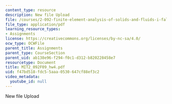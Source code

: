 ```yaml
---
content_type: resource
description: New file Upload
file: /courses/2-092-finite-element-analysis-of-solids-and-fluids-i-fall-2009/f47bd518fdc55aaa0530647cf88ef3c2_MIT2_092F09_hw4.pdf
file_type: application/pdf
learning_resource_types:
- Assignments
license: https://creativecommons.org/licenses/by-nc-sa/4.0/
ocw_type: OCWFile
parent_title: Assignments
parent_type: CourseSection
parent_uid: ab138e96-f294-f0c1-d312-b820228458e7
resourcetype: Document
title: MIT2_092F09_hw4.pdf
uid: f47bd518-fdc5-5aaa-0530-647cf88ef3c2
video_metadata:
  youtube_id: null
---
```

New file Upload